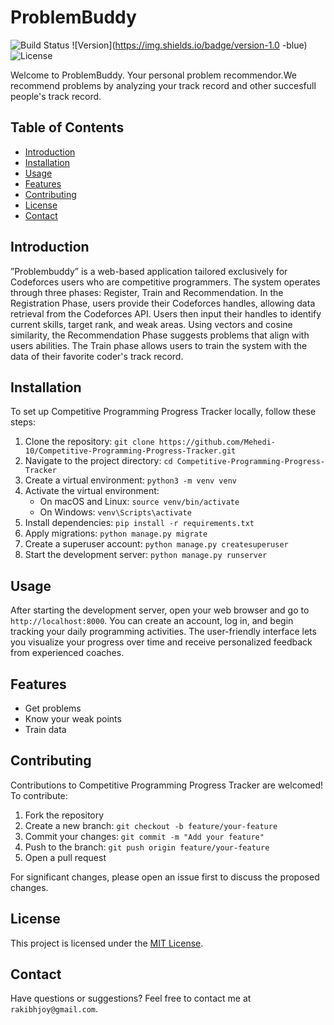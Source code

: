 # ProblemBuddy

![Build Status](https://img.shields.io/badge/build-passing-brightgreen)
![Version](https://img.shields.io/badge/version-1.0 -blue)
![License](https://img.shields.io/badge/license-MIT-green)

Welcome to ProblemBuddy. Your personal problem recommendor.We recommend problems by analyzing your track record and other succesfull people's track record.
## Table of Contents

- [Introduction](#introduction)
- [Installation](#installation)
- [Usage](#usage)
- [Features](#features)
- [Contributing](#contributing)
- [License](#license)
- [Contact](#contact)

## Introduction

”Problembuddy” is a web-based application tailored exclusively for Codeforces users who
are competitive programmers. The system operates through three phases: Register, Train and Recommendation. In the Registration Phase, users provide their Codeforces handles, allowing data retrieval from the Codeforces API. Users then input their handles to identify current skills, target rank, and weak areas. Using vectors and cosine similarity, the Recommendation Phase suggests problems that align with users abilities. The Train phase allows users to train the system with the data of their favorite coder's track record.

## Installation

To set up Competitive Programming Progress Tracker locally, follow these steps:

1. Clone the repository: `git clone https://github.com/Mehedi-10/Competitive-Programming-Progress-Tracker.git`
2. Navigate to the project directory: `cd Competitive-Programming-Progress-Tracker`
3. Create a virtual environment: `python3 -m venv venv`
4. Activate the virtual environment:
   - On macOS and Linux: `source venv/bin/activate`
   - On Windows: `venv\Scripts\activate`
5. Install dependencies: `pip install -r requirements.txt`
6. Apply migrations: `python manage.py migrate`
7. Create a superuser account: `python manage.py createsuperuser`
8. Start the development server: `python manage.py runserver`

## Usage

After starting the development server, open your web browser and go to `http://localhost:8000`. You can create an account, log in, and begin tracking your daily programming activities. The user-friendly interface lets you visualize your progress over time and receive personalized feedback from experienced coaches.

## Features

- Get problems
- Know your weak points
- Train data

## Contributing

Contributions to Competitive Programming Progress Tracker are welcomed! To contribute:

1. Fork the repository
2. Create a new branch: `git checkout -b feature/your-feature`
3. Commit your changes: `git commit -m "Add your feature"`
4. Push to the branch: `git push origin feature/your-feature`
5. Open a pull request

For significant changes, please open an issue first to discuss the proposed changes.

## License

This project is licensed under the [MIT License](LICENSE).

## Contact

Have questions or suggestions? Feel free to contact me at `rakibhjoy@gmail.com`.
